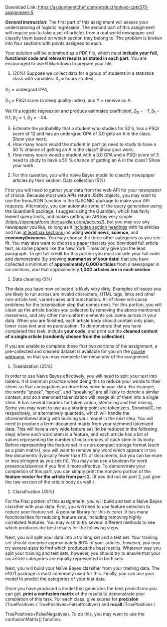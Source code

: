 Download Link: https://assignmentchef.com/product/solved-cpts575-assignment-5
<br>



<strong><em>General instruction</em></strong>: The first part of this assignment will assess your understanding of logistic regression. The second part of this assignment will require you to take a set of articles from a real world newspaper and classify them based on which section they belong to. The problem is broken into four sections with points assigned to each.

Your solution will be submitted as a PDF file, which must <strong>include your full, functional code and relevant results as stated in each part</strong>. You are encouraged to use R Markdown to prepare your file.

<ol>

 <li>(20%) Suppose we collect data for a group of students in a statistics class with variables: X<sub>1</sub> = hours studied,</li>

</ol>

X<sub>2</sub> = undergrad GPA,

X<sub>3</sub> = PSQI score (a sleep quality index), and  Y = receive an A.

We fit a logistic regression and produce estimated coefficient, β<sub>0</sub> = −7, β<sub>1</sub> = 0.1, β<sub>2</sub> = 1, β<sub>3</sub> = -.04.

<ol start="3">

 <li>Estimate the probability that a student who studies for 32 h, has a PSQI score of 12 and has an undergrad GPA of 3.0 gets an A in the class. Show your work.</li>

 <li>How many hours would the student in part (a) need to study to have a 50 % chance of getting an A in the class? Show your work.</li>

 <li>How many hours would a student with a 3.0 GPA and a PSQI score of 3 need to study to have a 50 % chance of getting an A in the class? Show your work.</li>

</ol>

<ol start="2">

 <li>For this question, you will a naïve Bayes model to classify newspaper articles by their section. Data collection (5%)</li>

</ol>

First you will need to gather your data from the web API for your newspaper of choice. Because most web APIs return JSON objects, you may want to use the fromJSON function in the RJSONIO package to make your API requests. Alternately, you can automate some of the query generation using the GuardianR package.  I suggest using the Guardian, which has fairly lenient query limits, and makes getting an API key very simple (<a href="https://open-platform.theguardian.com/access/">https://open</a><a href="https://open-platform.theguardian.com/access/">platform.theguardian.com/access/</a><a href="https://open-platform.theguardian.com/access/">)</a>, but you may use any newspaper you like, so long as it <u>includes section headings</u> with its articles and has <u>at least six sections </u>including <strong>world news</strong>, <strong>science</strong>, and <strong>economy/business</strong>. You may choose the three other categories as you see fit. You may also want to choose a paper that lets you download full article text, as some papers like the New York Times only give you the lead paragraph. To get full credit for this portion you must include your full code and demonstrate (by showing <strong>summaries of your data</strong>) that you have collected a minimum of <strong>approximately 6,000 articles</strong> from a newspaper in six sections, and that approximately <strong>1,000 articles are in each section</strong>.

<ol>

 <li>Data cleaning (5%)</li>

</ol>

The data you have now collected is likely very dirty. Examples of issues you are likely to run across are invalid characters, HTML tags, links and other non-article text, varied cases and punctuation. All of these will cause problems for the tokenization step that comes next. For this portion, you will clean up the article bodies you collected by removing the above mentioned messiness, and any other non-uniform elements you come across in your data. When you are finished, each article body should contain only plain, lower case text and no punctuation. To demonstrate that you have completed this task, include <strong>your code</strong>, and print out the <strong>cleaned content of a single article (randomly chosen from the collection)</strong>.

If you are unable to complete these first two portions of the assignment, a pre-collected and cleaned dataset is available for you on the <a href="http://scads.eecs.wsu.edu/index.php/datasets">course webpage</a><a href="http://scads.eecs.wsu.edu/index.php/datasets">,</a> so that you may complete the remainder of the assignment.

<ol>

 <li>Tokenization (25%)</li>

</ol>

In order to use Naïve Bayes effectively, you will need to split your text into tokens. It is common practice when doing this to reduce your words to their stems so that conjugations produce less noise in your data. For example, the words “speak”, “spoke”, and “speaking” are all likely to denote a similar context, and so a stemmed tokenization will merge all of them into a single stem. R has several libraries for tokenization, stemming and text mining. Some you may want to use as a starting point are tokenizers, SnowballC, tm respectively, or alternatively quanteda, which will handle the aforementioned along with building your model in the next step. You will need to produce a term-document matrix from your stemmed tokenized data. This will have a very wide feature set (to be reduced in the following step) where each word stem is a feature, and each article has a list of values representing the number of occurrences of each stem in its body. Before representing the feature set in a non-compact storage format (such as a plain matrix), you will want to remove any word which appears in too few documents (typically fewer than 1% of documents, but you can be more or less stringent as you see fit). You may also use a boolean for word presence/absence if you find it more effective. To demonstrate your completion of this part, you can simply print the nonzero portion of the <strong>feature vector for the article from part 2</strong>. (If you did not do part 2, just give the raw version of the article body as well.)

<ol>

 <li>Classification (45%)</li>

</ol>

For the final portion of this assignment, you will build and test a Naïve Bayes classifier with your data. First, you will need to use feature selection to reduce your feature set. A popular library for this is caret. It has many functionalities for reducing feature sets, including removing highly correlated features. You may wish to try several different methods to see which produces the best results for the following steps.

Next, you will split your data into a training set and a test set. Your training set should comprise approximately 80% of your articles, however, you may try several sizes to find which produces the best results. Whatever way you split your training and test sets, however, you should try to ensure that your six article categories are equally represented in both sets.

Next, you will build your Naïve Bayes classifier from your training data. The e1071 package is most commonly used for this. Finally, you can use your model to predict the categories of your test data.

Once you have produced a model that generates the best predictions you can get, <strong>print a confusion matrix</strong> of the results to demonstrate your completion of this task. For each class, give scores for <strong>precision</strong> (TruePositives / TruePositives+FalsePositives) and <strong>recall</strong> (TruePositives /

TruePositives+FalseNegatives). To do this, you may want to use the confusionMatrix() function.